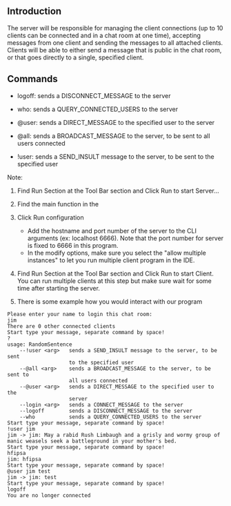 ## Introduction

The server will be responsible for managing the client connections (up to 10 clients can be connected and in a chat room at one time), accepting messages from one client and sending the messages to all attached clients. Clients will be able to either send a message that is public in the chat room, or that goes directly to a single, specified client.

## Commands

- logoff: sends a DISCONNECT_MESSAGE to the server

- who: sends a QUERY_CONNECTED_USERS to the server

- @user: sends a DIRECT_MESSAGE to the specified user to the server

- @all: sends a BROADCAST_MESSAGE to the server, to be sent to all users connected

- !user: sends a SEND_INSULT message to the server, to be sent to the specified user



Note:

1. Find Run Section at the Tool Bar section and Click Run to start Server...

2. Find the main function in the 

3. Click Run configuration
   
   * Add the hostname and port number of the server to the CLI arguments (ex: localhost 6666). Note that the port number for server is fixed to 6666 in this program. 
   * In the modify options, make sure you select the "allow multiple instances" to let you run multiple client program in the IDE.

4. Find Run Section at the Tool Bar section and Click Run to start Client. You can run multiple clients at this step but make sure wait for some time after starting the server.

5. There is some example how you would interact with our program

```console
Please enter your name to login this chat room:
jim
There are 0 other connected clients
Start type your message, separate command by space!
?
usage: RandomSentence
    --!user <arg>   sends a SEND_INSULT message to the server, to be sent
                    to the specified user
    --@all <arg>    sends a BROADCAST_MESSAGE to the server, to be sent to
                    all users connected
    --@user <arg>   sends a DIRECT_MESSAGE to the specified user to the
                    server
    --login <arg>   sends a CONNECT_MESSAGE to the server
    --logoff        sends a DISCONNECT_MESSAGE to the server
    --who           sends a QUERY_CONNECTED_USERS to the server
Start type your message, separate command by space!
!user jim
jim -> jim: May a rabid Rush Limbaugh and a grisly and wormy group of manic weasels seek a battleground in your mother's bed.
Start type your message, separate command by space!
hfipsa
jim: hfipsa
Start type your message, separate command by space!
@user jim test
jim -> jim: test
Start type your message, separate command by space!
logoff
You are no longer connected
```
